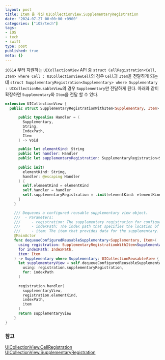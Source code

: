 ```yaml
---
layout: post
title: Item 을 가진 UICollectionView.SupplementaryRegistration
date: "2024-07-27 00:00:00 +0900"
categories: ["iOS/tech"]
tags:
- iOS
- tech
- swift
type: post
published: true
meta: {}
---
```

`iOS14` 부터 지원하는 `UICollectionView` API 중 `struct CellRegistration<Cell, Item> where Cell : UICollectionViewCell`의 경우 `Cell`과 `Item`을 전달하게 되는데 `struct SupplementaryRegistration<Supplementary> where Supplementary : UICollectionReusableView`의 경우 `Supplementary`만 전달하게 된다. 아래와 같이 확장하면 `Supplementary`와 `Item`을 전달 할 수 있다.    
```swift
extension UICollectionView { 
  public struct SupplementaryRegistrationWithItem<Supplementary, Item> where Supplementary: UICollectionReusableView {

      public typealias Handler = (
        Supplementary,
        String,
        IndexPath,
        Item
      ) -> Void

      public let elementKind: String
      public let handler: Handler
      public let supplementaryRegistration: SupplementaryRegistration<Supplementary>
  
      public init(
        elementKind: String,
        handler: @escaping Handler
      ) {
        self.elementKind = elementKind
        self.handler = handler
        self.supplementaryRegistration = .init(elementKind: elementKind, handler: { _, _, _   in })
      }
    }

    /// Dequeues a configured reusable supplementary view object.
    ///  - Parameters:
    ///     - registration: The supplementary registration for configuring the supplementary view object. See UICollectionView.SupplementaryRegistration.
    ///     - indexPath: The index path that specifies the location of the supplementary view in the collection view.
    ///     - item: The item that provides data for the supplementary.
    @MainActor
    func dequeueConfiguredReusableSupplementary<Supplementary, Item>(
      using registration: SupplementaryRegistrationWithItem<Supplementary, Item>,
      for indexPath: IndexPath,
      item: Item
    ) -> Supplementary where Supplementary: UICollectionReusableView {
      let supplementaryView = self.dequeueConfiguredReusableSupplementary(
        using: registration.supplementaryRegistration,
        for: indexPath
      )
  
      registration.handler(
        supplementaryView,
        registration.elementKind,
        indexPath,
        item
      )
      return supplementaryView
    }
}
```
### 참고
[UICollectionView.CellRegistration](https://developer.apple.com/documentation/uikit/uicollectionview/cellregistration)    
[UICollectionView.SupplementaryRegistration](https://developer.apple.com/documentation/uikit/uicollectionview/supplementaryregistration)     
